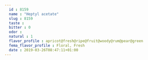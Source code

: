 ```yaml
---
  id : 8159
  name : "Heptyl acetate"
  slug : 8159
  taste : 
  bitter : 0
  odor : 
  natural : 1
  flavor_profile : apricot@fresh@ripe@fruit@woody@rum@pear@green
  fema_flavor_profile : Floral, Fresh
  date : 2019-03-26T08:47:11+01:00
---
```



